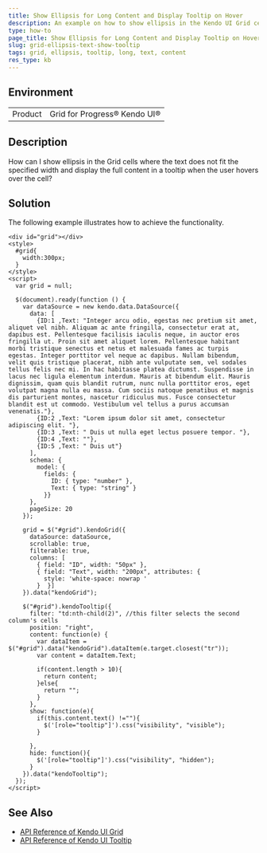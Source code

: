 ```yaml
---
title: Show Ellipsis for Long Content and Display Tooltip on Hover
description: An example on how to show ellipsis in the Kendo UI Grid cells which render long content.
type: how-to
page_title: Show Ellipsis for Long Content and Display Tooltip on Hover - Kendo UI Grid for jQuery
slug: grid-ellipsis-text-show-tooltip
tags: grid, ellipsis, tooltip, long, text, content
res_type: kb
---
```


## Environment

<table>
 <tr>
  <td>Product</td>
  <td>Grid for Progress® Kendo UI®</td>
 </tr>
</table>

## Description

How can I show ellipsis in the Grid cells where the text does not fit the specified width and display the full content in a tooltip when the user hovers over the cell?

## Solution

The following example illustrates how to achieve the functionality.

```dojo
<div id="grid"></div>
<style>
  #grid{
    width:300px;
  }
</style>
<script>
  var grid = null;

  $(document).ready(function () {
    var dataSource = new kendo.data.DataSource({
      data: [
        {ID:1 ,Text: "Integer arcu odio, egestas nec pretium sit amet, aliquet vel nibh. Aliquam ac ante fringilla, consectetur erat at, dapibus est. Pellentesque facilisis iaculis neque, in auctor eros fringilla ut. Proin sit amet aliquet lorem. Pellentesque habitant morbi tristique senectus et netus et malesuada fames ac turpis egestas. Integer porttitor vel neque ac dapibus. Nullam bibendum, velit quis tristique placerat, nibh ante vulputate sem, vel sodales tellus felis nec mi. In hac habitasse platea dictumst. Suspendisse in lacus nec ligula elementum interdum. Mauris at bibendum elit. Mauris dignissim, quam quis blandit rutrum, nunc nulla porttitor eros, eget volutpat magna nulla eu massa. Cum sociis natoque penatibus et magnis dis parturient montes, nascetur ridiculus mus. Fusce consectetur blandit est ut commodo. Vestibulum vel tellus a purus accumsan venenatis."},
        {ID:2 ,Text: "Lorem ipsum dolor sit amet, consectetur adipiscing elit. "},
        {ID:3 ,Text: " Duis ut nulla eget lectus posuere tempor. "},
        {ID:4 ,Text: ""},
        {ID:5 ,Text: " Duis ut"}
      ],
      schema: {
        model: {
          fields: {
            ID: { type: "number" },
            Text: { type: "string" }
          }}
      },
      pageSize: 20
    });

    grid = $("#grid").kendoGrid({
      dataSource: dataSource,
      scrollable: true,
      filterable: true,
      columns: [
        { field: "ID", width: "50px" },
        { field: "Text", width: "200px", attributes: {
          style: 'white-space: nowrap '
        }  }]
    }).data("kendoGrid");

    $("#grid").kendoTooltip({
      filter: "td:nth-child(2)", //this filter selects the second column's cells
      position: "right",
      content: function(e) {
        var dataItem = $("#grid").data("kendoGrid").dataItem(e.target.closest("tr"));
        var content = dataItem.Text;

        if(content.length > 10){
          return content;
        }else{
          return "";
        }
      },
      show: function(e){
        if(this.content.text() !=""){
          $('[role="tooltip"]').css("visibility", "visible");
        }

      },
      hide: function(){
        $('[role="tooltip"]').css("visibility", "hidden");
      }
    }).data("kendoTooltip");
  });
</script>
```

## See Also

* [API Reference of Kendo UI Grid](https://docs.telerik.com/kendo-ui/api/javascript/ui/grid)
* [API Reference of Kendo UI Tooltip](https://docs.telerik.com/kendo-ui/api/javascript/ui/tooltip)
